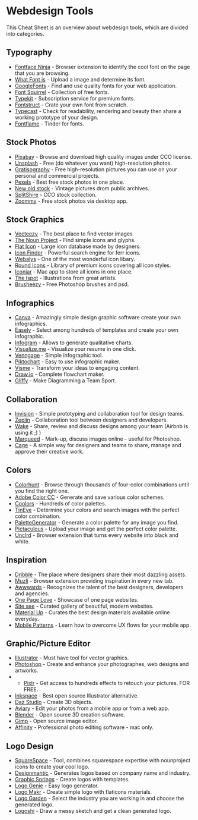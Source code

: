 # Webdesign Tools

This Cheat Sheet is an overview about webdesign tools, which are divided into categories.

## Typography

* [Fontface Ninja](http://fontface.ninja/) - Browser extension to identify the cool font on the page that you are browsing.
* [What Font is](http://www.whatfontis.com/) - Upload a image and determine its font.
* [GoogleFonts](https://fonts.google.com/) - Find and use quality fonts for your web application.
* [Font Squirrel](https://www.fontsquirrel.com/) - Collection of free fonts.
* [Typekit](https://typekit.com/) - Subscription service for premium fonts.
* [Fontstruct](http://fontstruct.com/) - Crate your own font from scratch.
* [Typecast](http://typecast.com/) - Check for readability, rendering and beauty then share a working prototype of your design.
* [Fontflame](http://fontflame.com/) - Tinder for fonts.

## Stock Photos

* [Pixabay](https://pixabay.com/) - Browse and download high quality images under CCO license.
* [Unsplash](https://unsplash.com/) - Free (do whatever you want) high-resolution photos.
* [Gratisography](http://gratisography.com/) - Free high-resolution pictures you can use on your personal and commercial projects.
* [Pexels](https://www.pexels.com/) - Best free stock photos in one place.
* [New old stock](http://nos.twnsnd.co/) - Vintage pictures drom public archives.
* [SplitShire](http://www.splitshire.com/) - CCO stock collection.
* [Zoommy](https://zoommyapp.com/) - Free stock photos via desktop app.

## Stock Graphics

* [Vecteezy](https://www.vecteezy.com/) - The best place to find vector images
* [The Noun Project](https://thenounproject.com/) - Find simple icons and glyphs.
* [Flat Icon](http://www.flaticon.com/) - Large icon database made by designers.
* [Icon Finder](https://www.iconfinder.com/) - Powerful search engine for ferr icons.
* [Webalys](http://www.webalys.com/) - One of the most wonderful icon libary.
* [Round Icons](http://roundicons.com/) -  Library of premium icons covering all icon styles.
* [Iconjar](http://geticonjar.com/) - Mac app to store all icons in one place.
* [The Ispot](https://theispot.com/) - Illustrations from great artists.
* [Brusheezy](https://www.brusheezy.com/) - Free Photoshop brushes and psd. 

## Infographics

* [Canva](https://www.canva.com) - Amazingly simple design graphic software create your own infographics.
* [Easely](https://www.easel.ly/) - Select among hundreds of templates and create your own infographic.
* [Infogram](https://infogr.am/) - Allows to generate qualitative charts.
* [Visualize.me](http://vizualize.me/) - Visualize your resume in one click.
* [Venngage](https://venngage.com/) - Simple infographic tool.
* [Piktochart](https://piktochart.com/) - Easy to use infographic maker.
* [Visme](http://www.visme.co/) - Transform your ideas to engaging content.
* [Draw.io](https://www.draw.io/) - Complete flowchart maker.
* [Gliffy](https://www.gliffy.com/) - Make Diagramming a Team Sport.

## Collaboration

* [Invision](https://www.invisionapp.com/) - Simple prototyping and collaboration tool for design teams.
* [Zeplin](https://zeplin.io/) - Collaboration tool between designers and developers.
* [Wake](https://wake.com/) - Share, review and discuss designs among your team (Airbnb is using it ;) )
* [Marqueed](https://www.marqueed.com/) - Mark-up, discuss images online - useful for Photoshop.
* [Cage](https://cageapp.com/) - A simple way for designers and teams to share, manage and approve their creative work.

## Colors

* [Colorhunt](http://colorhunt.co/) - Browse through thousands of four-color combinations until you find the right one.
* [Adobe Color CC](https://color.adobe.com/) - Generate and save various color schemes.
* [Coolors](https://coolors.co/) - Hundreds of color palettes.
* [TinEye](https://www.tineye.com/) - Determine your colors and search images with the perfect color combination.
* [PaletteGenerator](http://palettegenerator.com/) - Generate a color palette for any image you find.
* [Pictaculous](http://www.pictaculous.com/) - Upload your image and get the perfect color palette.
* [Unclrd](http://www.unclrd.com/) - Browser extension that turns every website into black and white.

## Inspiration

* [Dribble](https://dribbble.com/) - The place where designers share their most dazzling assets.
* [Muzli](http://muz.li/) - Browser extension providing inspiration in every new tab.
* [Awwwards](http://www.awwwards.com/) - Recognizes the talent of the best designers, developers and agencies.
* [One Page Love](https://onepagelove.com/) - Showcase of one page websites.
* [Site see](https://sitesee.co/) - Curated gallery of beautiful, modern websites.
* [Material Up](https://material.uplabs.com/) - Curates the best design materials available online everyday.
* [Mobile Patterns](http://www.mobile-patterns.com/) - Learn how to overcome UX flows for your mobile app.

## Graphic/Picture Editor

* [Illustrator](http://www.adobe.com/de/products/illustrator.html?mv=search&s_kwcid=AL!3085!3!102246925037!b!!g!!adobe%20illustrator&ef_id=V12FuQAAAfRjYxra:20161001194033:s) - Must have tool for vector graphics.
* [Photoshop](http://www.adobe.com/de/products/photoshop/bilder-bearbeiten.html) - Create and enhance your photographes, web designs and artworks.
* * [Pixlr](https://pixlr.com/) - Get access to hundreds effects to retouch your pictures. FOR FREE. 
* [Inkspace](https://inkscape.org/de/) - Best open source Illustrator alternative.
* [Daz Studio](https://www.daz3d.com/get_studio) - Create 3D objects.
* [Aviary](https://aviary.com/) - Edit your photos from a mobile app or from a web app.
* [Blender](https://www.blender.org/) - Open source 3D creation software.
* [Gimp](https://www.gimp.org/) - Open source image editor.
* [Affinity](https://affinity.serif.com/de/photo/) - Professional photo editing software - mac only.

## Logo Design

* [SquareSpace](http://logo.squarespace.com/) - Tool, combines squarespace expertise with nounproject icons to create your cool logo.
* [Designmantic](https://www.designmantic.com/de/) - Generates logos based on company name and industry.
* [Graphic Springs](https://www.graphicsprings.com/) - Create logos with templates.
* [Logo Genie](http://www.logogenie.net/) - Easy logo generator.
* [Logo Makr](https://logomakr.com/) - Create simple logo with flaticons materials.
* [Logo Garden](https://www.logogarden.com/) - Select the industry you are working in and choose  the generated logo.
* [Logoshi](https://www.logoshi.com/) - Draw a messy sketch and get a clean generated logo.	
